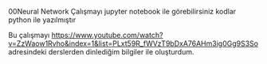 00Neural Network
Çalışmayı jupyter notebook ile görebilirsiniz kodlar python ile yazılmıştır

Bu çalışmayı https://www.youtube.com/watch?v=ZzWaow1Rvho&index=1&list=PLxt59R_fWVzT9bDxA76AHm3ig0Gg9S3So adresindeki derslerden dinlediğim bilgiler ile oluşturdum.
